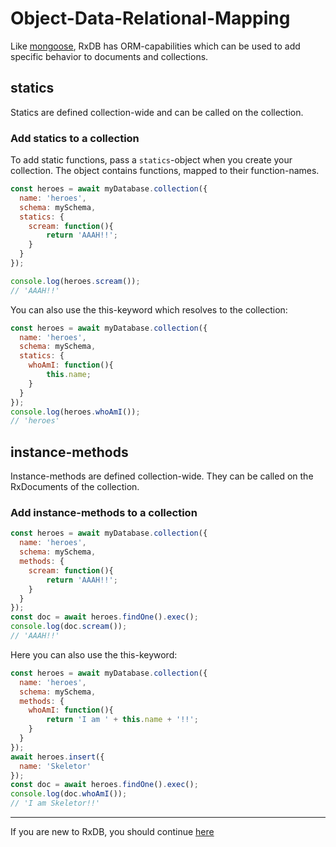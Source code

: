 # Object-Data-Relational-Mapping

Like [mongoose](http://mongoosejs.com/docs/guide.html#methods), RxDB has ORM-capabilities which can be used to add specific behavior to documents and collections.

## statics

Statics are defined collection-wide and can be called on the collection.

### Add statics to a collection

To add static functions, pass a `statics`-object when you create your collection. The object contains functions, mapped to their function-names.

```javascript
const heroes = await myDatabase.collection({
  name: 'heroes',
  schema: mySchema,
  statics: {
    scream: function(){
        return 'AAAH!!';
    }
  }
});

console.log(heroes.scream());
// 'AAAH!!'
```

You can also use the this-keyword which resolves to the collection:

```javascript
const heroes = await myDatabase.collection({
  name: 'heroes',
  schema: mySchema,
  statics: {
    whoAmI: function(){
        this.name;
    }
  }
});
console.log(heroes.whoAmI());
// 'heroes'
```

## instance-methods

Instance-methods are defined collection-wide. They can be called on the RxDocuments of the collection.

### Add instance-methods to a collection

```javascript
const heroes = await myDatabase.collection({
  name: 'heroes',
  schema: mySchema,
  methods: {
    scream: function(){
        return 'AAAH!!';
    }
  }
});
const doc = await heroes.findOne().exec();
console.log(doc.scream());
// 'AAAH!!'
```

Here you can also use the this-keyword:

```javascript
const heroes = await myDatabase.collection({
  name: 'heroes',
  schema: mySchema,
  methods: {
    whoAmI: function(){
        return 'I am ' + this.name + '!!';
    }
  }
});
await heroes.insert({
  name: 'Skeletor'
});
const doc = await heroes.findOne().exec();
console.log(doc.whoAmI());
// 'I am Skeletor!!'
```


---------
If you are new to RxDB, you should continue [here](./DataMigration.md)
